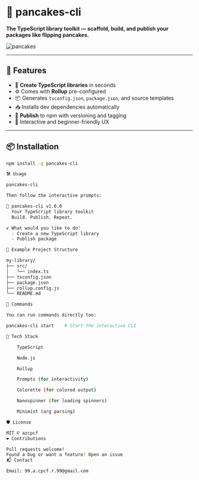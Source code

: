 # 🥞 pancakes-cli

**The TypeScript library toolkit — scaffold, build, and publish your packages like flipping pancakes.**

![pancakes](https://em-content.zobj.net/source/microsoft-teams/363/pancakes_1f95e.png)

---

## 🚀 Features

- 🍳 **Create TypeScript libraries** in seconds
- ⚙️ Comes with **Rollup** pre-configured
- 📦 Generates `tsconfig.json`, `package.json`, and source templates
- 📥 Installs dev dependencies automatically
- 🚀 **Publish** to npm with versioning and tagging
- 🧠 Interactive and beginner-friendly UX

---

## 📦 Installation

```bash
npm install -g pancakes-cli

🛠 Usage

pancakes-cli

Then follow the interactive prompts:

🥞 pancakes-cli v1.0.0
  Your TypeScript library toolkit
  Build. Publish. Repeat.

✔ What would you like to do?
  - Create a new TypeScript library
  - Publish package

📁 Example Project Structure

my-library/
├── src/
│   └── index.ts
├── tsconfig.json
├── package.json
├── rollup.config.js
└── README.md

🧰 Commands

You can run commands directly too:

pancakes-cli start    # Start the interactive CLI

🧪 Tech Stack

    TypeScript

    Node.js

    Rollup

    Prompts (for interactivity)

    Colorette (for colored output)

    Nanospinner (for loading spinners)

    Minimist (arg parsing)

🛡 License

MIT © azcpcf
❤️ Contributions

Pull requests welcome!
Found a bug or want a feature? Open an issue
📬 Contact

Email: 99.a.cpcf.r.99@gmail.com
```

